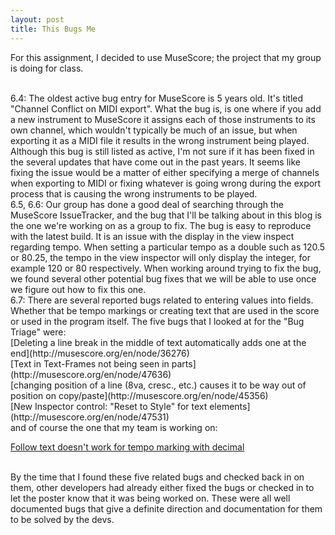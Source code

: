 ```yaml
---
layout: post
title: This Bugs Me
---
```


For this assignment, I decided to use MuseScore; the project that my group is doing for class.  

<br>
6.4:  
The oldest active bug entry for MuseScore is 5 years old. It's titled "Channel Conflict on MIDI export". What the bug is, is one where if you add a new instrument to MuseScore it assigns each of those instruments to its own channel, which wouldn't typically be much of an issue, but when exporting it as a MIDI file it results in the wrong instrument being played. Although this bug is still listed as active, I'm not sure if it has been fixed in the several updates that have come out in the past years. It seems like fixing the issue would be a matter of either specifying a merge of channels when exporting to MIDI or fixing whatever is going wrong during the export process that is causing the wrong instruments to be played.  

<br>
6.5, 6.6:  
Our group has done a good deal of searching through the MuseScore IssueTracker, and the bug that I'll be talking about in this blog is the one we're working on as a group to fix. The bug is easy to reproduce with the latest build. It is an issue with the display in the view inspect regarding tempo. When setting a particular tempo as a double such as 120.5 or 80.25, the tempo in the view inspector will only display the integer, for example 120 or 80 respectively. When working around trying to fix the bug, we found several other potential bug fixes that we will be able to use once we figure out how to fix this one.

<br>
6.7:   
There are several reported bugs related to entering values into fields. Whether that be tempo markings or creating text that are used in the score or used in the program itself. The five bugs that I looked at for the "Bug Triage" were:

<br>
[Deleting a line break in the middle of text automatically adds one at the end](http://musescore.org/en/node/36276)

<br>
[Text in Text-Frames not being seen in parts](http://musescore.org/en/node/47636)

<br>
[changing position of a line (8va, cresc., etc.) causes it to be way out of position on copy/paste](http://musescore.org/en/node/45356)

<br>
[New Inspector control: "Reset to Style" for text elements](http://musescore.org/en/node/47531)

<br>
and of course the one that my team is working on:

[Follow text doesn't work for tempo marking with decimal](http://musescore.org/en/node/46281)

<br>
By the time that I found these five related bugs and checked back in on them, other developers had already either fixed the bugs or checked in to let the poster know that it was being worked on. These were all well documented bugs that give a definite direction and documentation for them to be solved by the devs.
